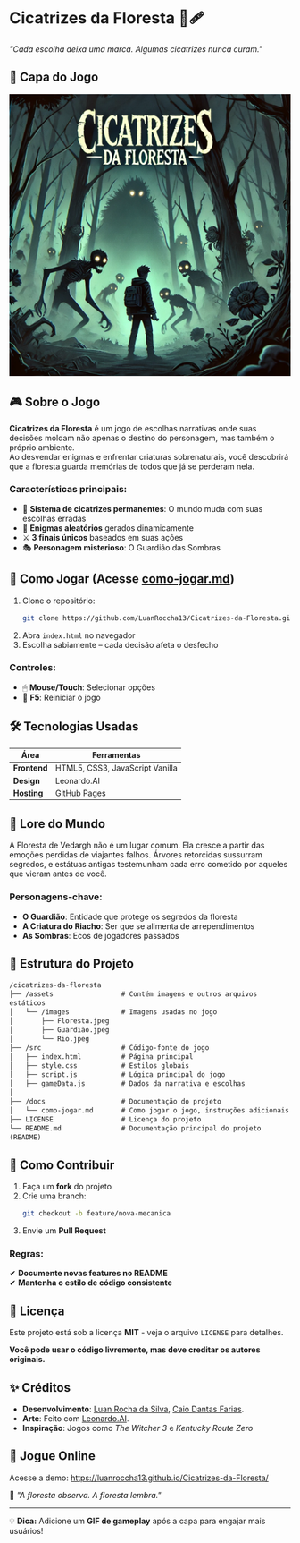 # Cicatrizes da Floresta 🌲🩹  
*"Cada escolha deixa uma marca. Algumas cicatrizes nunca curam."*  

## 📌 Capa do Jogo  
![Capa do Jogo](assets/images/CapaJogo.webp)

## 🎮 Sobre o Jogo  
**Cicatrizes da Floresta** é um jogo de escolhas narrativas onde suas decisões moldam não apenas o destino do personagem, mas também o próprio ambiente.  
Ao desvendar enigmas e enfrentar criaturas sobrenaturais, você descobrirá que a floresta guarda memórias de todos que já se perderam nela.  

### Características principais:  
- 🌳 **Sistema de cicatrizes permanentes**: O mundo muda com suas escolhas erradas  
- 🧠 **Enigmas aleatórios** gerados dinamicamente  
- ⚔️ **3 finais únicos** baseados em suas ações  
- 🎭 **Personagem misterioso**: O Guardião das Sombras  

## 🚀 Como Jogar (Acesse [como-jogar.md](docs/como-jogar.md))
1. Clone o repositório:  
   ```bash
   git clone https://github.com/LuanRoccha13/Cicatrizes-da-Floresta.git
   ```
2. Abra `index.html` no navegador  
3. Escolha sabiamente – cada decisão afeta o desfecho  

### Controles:  
- 🖱 **Mouse/Touch**: Selecionar opções  
- 🔄 **F5**: Reiniciar o jogo  

## 🛠️ Tecnologias Usadas  

| Área      | Ferramentas                     |
|-----------|--------------------------------|
| **Frontend** | HTML5, CSS3, JavaScript Vanilla |
| **Design** | Leonardo.AI    |
| **Hosting** | GitHub Pages                  |

## 🌲 Lore do Mundo  
A Floresta de Vedargh não é um lugar comum. Ela cresce a partir das emoções perdidas de viajantes falhos. Árvores retorcidas sussurram segredos, e estátuas antigas testemunham cada erro cometido por aqueles que vieram antes de você.  

### Personagens-chave:  
- **O Guardião**: Entidade que protege os segredos da floresta  
- **A Criatura do Riacho**: Ser que se alimenta de arrependimentos  
- **As Sombras**: Ecos de jogadores passados  

## 📂 Estrutura do Projeto  
```
/cicatrizes-da-floresta
├── /assets                 # Contém imagens e outros arquivos estáticos
│   └── /images             # Imagens usadas no jogo
│       ├── Floresta.jpeg
│       ├── Guardião.jpeg
│       └── Rio.jpeg
├── /src                    # Código-fonte do jogo
│   ├── index.html          # Página principal
│   ├── style.css           # Estilos globais
│   ├── script.js           # Lógica principal do jogo
│   ├── gameData.js         # Dados da narrativa e escolhas
│
├── /docs                   # Documentação do projeto
│   └── como-jogar.md       # Como jogar o jogo, instruções adicionais
├── LICENSE                 # Licença do projeto
└── README.md               # Documentação principal do projeto (README)

```

## 🤝 Como Contribuir  
1. Faça um **fork** do projeto  
2. Crie uma branch:  
   ```bash
   git checkout -b feature/nova-mecanica
   ```
3. Envie um **Pull Request**  

### Regras:  
✔ **Documente novas features no README**  
✔ **Mantenha o estilo de código consistente**  

## 📜 Licença  
Este projeto está sob a licença **MIT** - veja o arquivo `LICENSE` para detalhes.  

**Você pode usar o código livremente, mas deve creditar os autores originais.**  

## ✨ Créditos  
- **Desenvolvimento**: [Luan Rocha da Silva](http://github.com/Luanroccha13), [Caio Dantas Farias](https://github.com/caiodantas04).  
- **Arte**: Feito com [Leonardo.AI](https://leonardo.ai/).  
- **Inspiração**: Jogos como *The Witcher 3* e *Kentucky Route Zero*  

## 🎲 Jogue Online  
Acesse a demo: https://luanroccha13.github.io/Cicatrizes-da-Floresta/ 

🔮 *"A floresta observa. A floresta lembra."*  

---  
💡 **Dica:** Adicione um **GIF de gameplay** após a capa para engajar mais usuários!  
